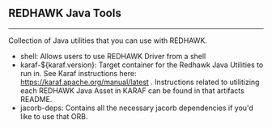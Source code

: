 ## REDHAWK Java Tools ##
***

Collection of Java utilities that you can use with REDHAWK. 

* shell: Allows users to use REDHAWK Driver from a shell
* karaf-${karaf.version}: Target container for the Redhawk Java Utilities to run in. See Karaf instructions here: https://karaf.apache.org/manual/latest . Instructions related to utilitizing each REDHAWK Java Asset in KARAF can be found in that artifacts README. 
* jacorb-deps: Contains all the necessary jacorb dependencies if you'd like to use that ORB. 